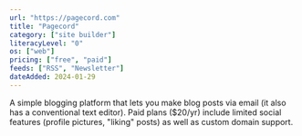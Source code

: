 ```yaml
---
url: "https://pagecord.com"
title: "Pagecord"
category: ["site builder"]
literacyLevel: "0"
os: ["web"]
pricing: ["free", "paid"]
feeds: ["RSS", "Newsletter"]
dateAdded: 2024-01-29
---
```


A simple blogging platform that lets you make blog posts via email (it also has a conventional text editor). Paid plans ($20/yr) include limited social features (profile pictures, "liking" posts) as well as custom domain support.
